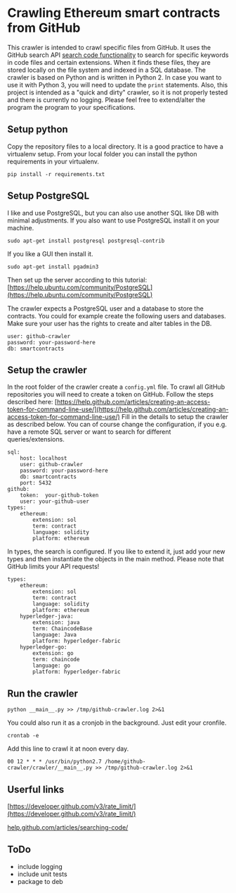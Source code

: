 # Crawling Ethereum smart contracts from GitHub
This crawler is intended to crawl specific files from GitHub. It uses the GitHub search API [search code functionality](https://developer.github.com/v3/search/#search-code) to search for specific keywords in code files and certain extensions. When it finds these files, they are stored locally on the file system and indexed in a SQL database. The crawler is based on Python and is written in Python 2. In case you want to use it with Python 3, you will need to update the ```print``` statements. Also, this project is intended as a "quick and dirty" crawler, so it is not properly tested and there is currently no logging. Please feel free to extend/alter the program the program to your specifications.

## Setup python
Copy the repository files to a local directory. It is a good practice to have a virtualenv setup. From your local folder you can install the python requirements in your virtualenv.

```
pip install -r requirements.txt
```

## Setup PostgreSQL
I like and use PostgreSQL, but you can also use another SQL like DB with minimal adjustments. If you also want to use PostgreSQL install it on your machine.

```
sudo apt-get install postgresql postgresql-contrib
```

If you like a GUI then install it.

```
sudo apt-get install pgadmin3
```

Then set up the server according to this tutorial: [https://help.ubuntu.com/community/PostgreSQL](https://help.ubuntu.com/community/PostgreSQL)

The crawler expects a PostgreSQL user and a database to store the contracts. You could for example create the following users and databases. Make sure your user has the rights to create and alter tables in the DB.

```
user: github-crawler
password: your-password-here
db: smartcontracts
```

## Setup the crawler
In the root folder of the crawler create a ```config.yml``` file. To crawl all GitHub repositories you will need to create a token on GitHub. Follow the steps described here: [https://help.github.com/articles/creating-an-access-token-for-command-line-use/](https://help.github.com/articles/creating-an-access-token-for-command-line-use/)
Fill in the details to setup the crawler as described below. You can of course change the configuration, if you e.g. have a remote SQL server or want to search for different queries/extensions.

```
sql:
    host: localhost
    user: github-crawler
    password: your-password-here
    db: smartcontracts
    port: 5432
github:
    token:  your-github-token
    user: your-github-user
types:
    ethereum:
        extension: sol
        term: contract
        language: solidity
        platform: ethereum
```

In types, the search is configured. If you like to extend it, just add your new types and then instantiate the objects in the main method. Please note that GitHub limits your API requests!

```
types:
    ethereum:
        extension: sol
        term: contract
        language: solidity
        platform: ethereum
    hyperledger-java:
        extension: java
        term: ChaincodeBase
        language: Java
        platform: hyperledger-fabric
    hyperledger-go:
        extension: go
        term: chaincode
        language: go
        platform: hyperledger-fabric
```

## Run the crawler

```
python __main__.py >> /tmp/github-crawler.log 2>&1
```

You could also run it as a cronjob in the background. Just edit your cronfile.

```
crontab -e
```

Add this line to crawl it at noon every day.

```
00 12 * * * /usr/bin/python2.7 /home/github-crawler/crawler/__main__.py >> /tmp/github-crawler.log 2>&1
```

## Userful links
[https://developer.github.com/v3/rate_limit/](https://developer.github.com/v3/rate_limit/)

[help.github.com/articles/searching-code/](help.github.com/articles/searching-code/)

## ToDo
- include logging
- include unit tests
- package to deb
